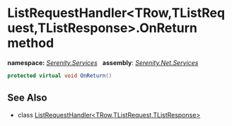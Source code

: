 # ListRequestHandler&lt;TRow,TListRequest,TListResponse&gt;.OnReturn method
**namespace:** *[Serenity.Services](../../README.md#serenity.services-namespace)*   **assembly**: *[Serenity.Net.Services](../../README.md)*

```csharp
protected virtual void OnReturn()
```

## See Also

* class [ListRequestHandler&lt;TRow,TListRequest,TListResponse&gt;](../ListRequestHandler-3.md)